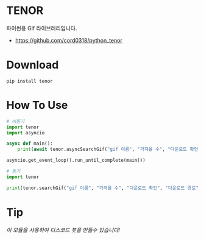 # **TENOR**

파이썬용 Gif 라이브러리입니다.

- https://github.com/cord0318/python_tenor

# **Download**

```shell
pip install tenor
```

# **How To Use**

```python
# 비동기
import tenor
import asyncio

async def main():
    print(await tenor.asyncSearchGif("gif 이름", "가져올 수", "다운로드 확인", "다운로드 경로"))

asyncio.get_event_loop().run_until_complete(main())
```

```python
# 동기
import tenor

print(tenor.searchGif("gif 이름", "가져올 수", "다운로드 확인", "다운로드 경로"))
```

# **Tip**

*이 모듈을 사용하여 디스코드 봇을 만들수 있습니다!*
